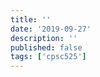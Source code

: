 ```yaml
---
title: ''
date: '2019-09-27'
description: ''
published: false
tags: ['cpsc525']
---
```


<!--
- `print &shellcode`
- valgrind
- objdump -t
- objdump -d // disassemble

- time of check to time of use tcttou
  - look at execvp
- env - env var attack
  - fool the sys using env vars
- overflow
  - read the first 8 bytes from the file, which is how long is the file
  - overflow buff, overwrite return addr, spawn shell
  - modify the shellcode (sh -> SH)
- format1
  - printf(buf) is target
  - goal is to pass some forbidden chars in the system(buf)
  - %n to overwrite
- format2
  - forbidden chars are on the stack
- format3
  - uses whitelist
  - put something into the whitelist
  - pipe into > /dev/null
-->
